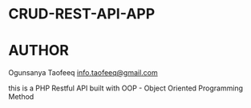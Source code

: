 # CRUD-REST-API-APP
# AUTHOR 
Ogunsanya Taofeeq <info.taofeeq@gmail.com>

this is a PHP Restful API built with OOP - Object Oriented Programming Method